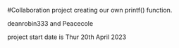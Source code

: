 #Collaboration project
creating our own printf() function.

deanrobin333 and Peacecole

project start date is Thur 20th April 2023

